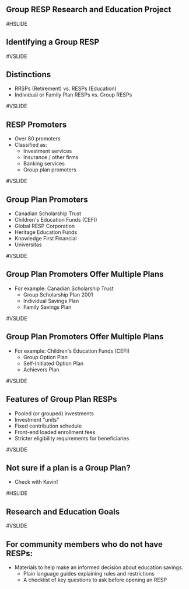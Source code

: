 ## Group RESP Research and Education Project<!-- .element: class="fragment" -->

#HSLIDE
## Identifying a Group RESP

#VSLIDE
## Distinctions
- RRSPs (Retirement) vs. RESPs (Education)<!-- .element: class="fragment" -->
- Individual or Family Plan RESPs vs. Group RESPs<!-- .element: class="fragment" -->

#VSLIDE
## RESP Promoters
- Over 80 promoters<!-- .element: class="fragment" -->
- Classified as:<!-- .element: class="fragment" -->
    - Investment services<!-- .element: class="fragment" -->
    - Insurance / other firms<!-- .element: class="fragment" -->
    - Banking services<!-- .element: class="fragment" -->
    - Group plan promoters<!-- .element: class="fragment" -->

#VSLIDE
## Group Plan Promoters<!-- .element: class="fragment" -->
- Canadian Scholarship Trust<!-- .element: class="fragment" -->
- Children's Education Funds (CEFI)<!-- .element: class="fragment" -->
- Global RESP Corporation<!-- .element: class="fragment" -->
- Heritage Education Funds<!-- .element: class="fragment" -->
- Knowledge First Financial<!-- .element: class="fragment" -->
- Universitas<!-- .element: class="fragment" -->

#VSLIDE
## Group Plan Promoters Offer Multiple Plans
- For example: Canadian Scholarship Trust<!-- .element: class="fragment" -->
    - Group Scholarship Plan 2001<!-- .element: class="fragment" -->
    - Individual Savings Plan<!-- .element: class="fragment" -->
    - Family Savings Plan<!-- .element: class="fragment" -->

#VSLIDE
## Group Plan Promoters Offer Multiple Plans
- For example: Children's Education Funds (CEFI)<!-- .element: class="fragment" -->
    - Group Option Plan<!-- .element: class="fragment" -->
    - Self-Initiated Option Plan<!-- .element: class="fragment" -->
    - Achievers Plan<!-- .element: class="fragment" -->

#VSLIDE
## Features of Group Plan RESPs
- Pooled (or grouped) investments<!-- .element: class="fragment" -->
- Investment "units"<!-- .element: class="fragment" -->
- Fixed contribution schedule<!-- .element: class="fragment" -->
- Front-end loaded enrollment fees<!-- .element: class="fragment" -->
- Stricter eligibility requirements for beneficiaries<!-- .element: class="fragment" -->

#VSLIDE
## Not sure if a plan is a Group Plan?
- Check with Kevin!<!-- .element: class="fragment" -->

#HSLIDE
## Research and Education Goals

#VSLIDE
## For community members who do not have RESPs:
- Materials to help make an informed decision about education savings.<!-- .element: class="fragment" -->
    - Plain language guides explaining rules and restrictions<!-- .element: class="fragment" -->
    - A checklist of key questions to ask before opening an RESP<!-- .element: class="fragment" -->